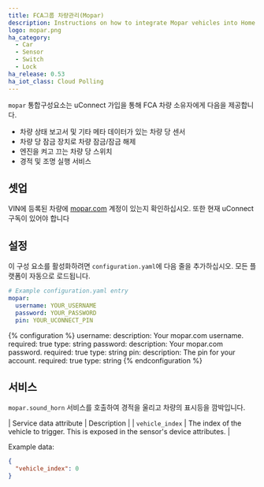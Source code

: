 ```yaml
---
title: FCA그룹 차량관리(Mopar)
description: Instructions on how to integrate Mopar vehicles into Home Assistant.
logo: mopar.png
ha_category:
  - Car
  - Sensor
  - Switch
  - Lock
ha_release: 0.53
ha_iot_class: Cloud Polling
---
```


`mopar` 통합구성요소는 uConnect 가입을 통해 FCA 차량 소유자에게 다음을 제공합니다.

- 차량 상태 보고서 및 기타 메타 데이터가 있는 차량 당 센서
- 차량 당 잠금 장치로 차량 잠금/잠금 해제
- 엔진을 켜고 끄는 차량 당 스위치
- 경적 및 조명 실행 서비스

## 셋업

VIN에 등록된 차량에 [mopar.com](http://mopar.com) 계정이 있는지 확인하십시오. 또한 현재 uConnect 구독이 있어야 합니다

## 설정

이 구성 요소를 활성화하려면 `configuration.yaml`에 다음 줄을 추가하십시오. 모든 플랫폼이 자동으로 로드됩니다.

```yaml
# Example configuration.yaml entry
mopar:
  username: YOUR_USERNAME
  password: YOUR_PASSWORD
  pin: YOUR_UCONNECT_PIN
```

{% configuration %}
username:
  description: Your mopar.com username.
  required: true
  type: string
password:
  description: Your mopar.com password.
  required: true
  type: string
pin:
  description: The pin for your account.
  required: true
  type: string
{% endconfiguration %}

## 서비스

`mopar.sound_horn` 서비스를 호출하여 경적을 울리고 차량의 표시등을 깜박입니다.

| Service data attribute | Description |
| `vehicle_index`        | The index of the vehicle to trigger. This is exposed in the sensor's device attributes. |

Example data:

```json
{
  "vehicle_index": 0
}
```
